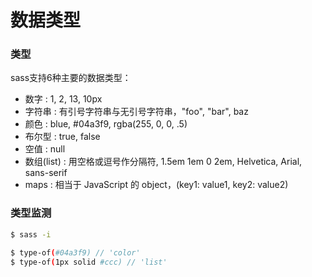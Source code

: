 # 数据类型

### 类型

sass支持6种主要的数据类型：

*    数字 : 1, 2, 13, 10px
*    字符串 : 有引号字符串与无引号字符串，"foo", "bar", baz
*    颜色 : blue, #04a3f9, rgba(255, 0, 0, .5)
*    布尔型 : true, false
*    空值 : null
*    数组(list) : 用空格或逗号作分隔符, 1.5em 1em 0 2em, Helvetica, Arial, sans-serif
*    maps : 相当于 JavaScript 的 object，(key1: value1, key2: value2)

### 类型监测

```bash
$ sass -i

$ type-of(#04a3f9) // 'color'
$ type-of(1px solid #ccc) // 'list'
```

